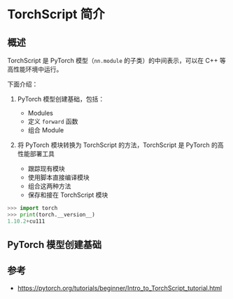 # TorchScript 简介

## 概述

TorchScript 是 PyTorch 模型（`nn.module` 的子类）的中间表示，可以在 C++ 等高性能环境中运行。

下面介绍：

1. PyTorch 模型创建基础，包括：
   - Modules
   - 定义 `forward` 函数
   - 组合 Module

2. 将 PyTorch 模块转换为 TorchScript 的方法，TorchScript 是 PyTorch 的高性能部署工具
   - 跟踪现有模块
   - 使用脚本直接编译模块
   - 组合这两种方法
   - 保存和接在 TorchScript 模块

```python
>>> import torch
>>> print(torch.__version__)
1.10.2+cu111
```

## PyTorch 模型创建基础



## 参考

- https://pytorch.org/tutorials/beginner/Intro_to_TorchScript_tutorial.html
